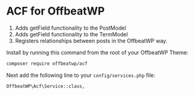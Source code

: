 # ACF for OffbeatWP

1. Adds getField functionality to the PostModel
2. Adds getField functionality to the TermModel
3. Registers relationships between posts in the OffbeatWP way.

Install by running this command from the root of your OffbeatWP Theme:

```bash
composer require offbeatwp/acf
```

Next add the following line to your `config/services.php` file:

```
OffbeatWP\Acf\Service::class,
```